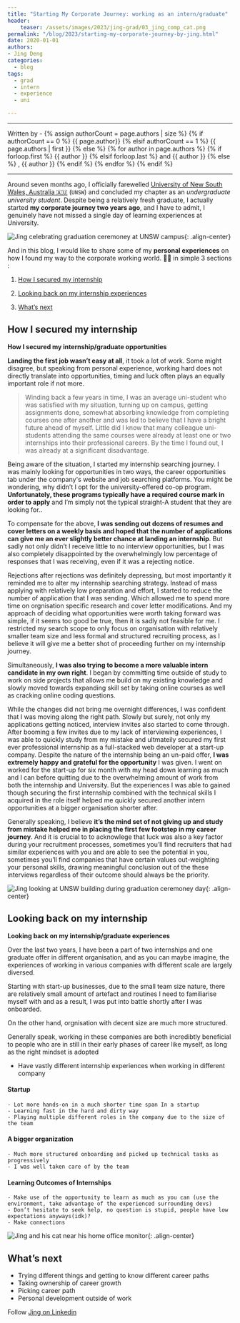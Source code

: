 ```yaml
---
title: "Starting My Corporate Journey: working as an intern/graduate"
header:
    teaser: /assets/images/2023/jing-grad/03_jing_comp_cat.png
permalink: "/blog/2023/starting-my-corporate-journey-by-jing.html"
date: 2020-01-01
authors:
- Jing Deng
categories:
  - blog
tags:
  - grad
  - intern
  - experience
  - uni

---
```


<hr>
<p>
 Written by -
{% assign authorCount = page.authors | size %}
{% if authorCount == 0 %}
   {{ page.author}}
{% elsif authorCount == 1 %}
    {{ page.authors | first }}         
{% else %}
    {% for author in page.authors %}
        {% if forloop.first %}
            {{ author }}
        {% elsif forloop.last %}
            and {{ author }}
        {% else %}
            , {{ author }}
        {% endif %}
    {% endfor %}
{% endif %}
</p>

<hr>

Around seven months ago, I officially farewelled [University of New South Wales, Australia 🇦🇺](https://www.unsw.edu.au/homepage/)  (`UNSW`) and concluded my chapter as an _undergraduate university student_. 
  Despite being a relatively fresh graduate, I actually started **my corporate journey two years ago**, and I have to admit, I genuinely have not missed a single day of learning experiences at University. 
  
![Jing celebrating graduation ceremoney at UNSW campus](/assets/images/2023/jing-grad/01_jing_unsw_1.png){: .align-center}

  And in this blog, I would like to share some of my __personal experiences__ on how I found my way to the corporate working world. 🙌🏼 in simple 3 sections :


1. [How I secured my internship](#how-i-secured-my-internship)

2. [Looking back on my internship experiences](#looking-back-on-my-internship-experiences)

3. [What’s next](#what-s-next)


## How I secured my internship

**How I secured my internship/graduate opportunities**

**Landing the first job wasn’t easy at all**, it took a lot of work. Some might disagree, but speaking from personal experience, working hard does not directly translate into opportunities, timing and luck often plays an equally important role if not more.

> Winding back a few years in time, I was an average uni-student who was satisfied with my situation, turning up on campus, getting assignments done, somewhat absorbing knowledge from completing courses one after another and was led to believe that I have a bright future ahead of myself. Little did I know that many colleague uni-students attending the same courses were already at least one or two internships into their professional careers. By the time I found out, I was already at a significant disadvantage.

Being aware of the situation, I started my internship searching journey. I was mainly looking for opportunities in two ways, the career opportunities tab under the company's website and job searching platforms. You might be wondering, why didn’t I opt for the university-offered co-op program. __Unfortunately, these programs typically have a required course mark in order to apply__ and I’m simply not the typical straight-A student that they are looking for..

To compensate for the above, **I was sending out dozens of resumes and cover letters on a weekly basis and hoped that the number of applications can give me an ever slightly better chance at landing an internship**. But sadly not only didn’t I receive little to no interview opportunities, but I was also completely disappointed by the overwhelmingly low percentage of responses that I was receiving, even if it was a rejecting notice. 

Rejections after rejections was definitely depressing, but most importantly it reminded me to alter my internship searching strategy. Instead of mass applying with relatively low preparation and effort, I started to reduce the number of application that I was sending. Which allowed me to spend more time on orgnisation specific research and cover letter modifications. And my approach of deciding what opportunities were worth taking forward was simple, if it seems too good be true, then it is sadly not feasible for me. I restricted my search scope to only focus on organisation with relatively smaller team size and less formal and structured recruiting process, as I believe it will give me a better shot of proceeding further on my internship journey.

Simultaneously, **I was also trying to become a more valuable intern candidate in my own right**. I began by committing time outside of study to work on side projects that allows me build on my existing knowledge and slowly moved towards expanding skill set by taking online courses as well as cracking online coding questions.

While the changes did not bring me overnight differences, I was confident that I was moving along the right path. Slowly but surely, not only my applications getting noticed, interview invites also started to come through. After booming a few invites due to my lack of interviewing experiences, I was able to quickly study from my mistake and ultmateily secured my first ever professional internship as a full-stacked web developer at a start-up company. Despite the nature of the internship being an un-paid offer, **I was extremely happy and grateful for the opportunity** I was given. I went on worked for the start-up for six month with my head down learning as much and I can before quitting due to the overwhelming amount of work from both the internship and University. But the experiences I was able to gained though securing the first internship combined with the technical skills I acquired in the role itself helped me quickly secured another intern opportunities at a bigger organisation shorter after.

Generally speaking, I believe **it’s the mind set of not giving up and study from mistake helped me in placing the first few footstep in my career journey**. And it is crucial to to acknowlege that luck was also a key factor during your recruitment processes, sometimes you’ll find recruiters that had similar experiences with you and are able to see the potential in you, sometimes you’ll find companies that have certain values out-weighting your personal skills, drawing meaningful conclusion out of the these interviews regardless of their outcome should always be the priority.

 ![Jing looking at UNSW building during graduation ceremoney day](/assets/images/2023/jing-grad/02_jing_unsw_2.png){: .align-center}

## Looking back on my internship

**Looking back on my internship/graduate experiences**

Over the last two years, I have been a part of two internships and one graduate offer in different organisation, and as you can maybe imagine, the experiences of working in various companies with different scale are largely diversed.

Starting with start-up businesses, due to the small team size nature, there are relatively small amount of artefact and routines I need to familiarise myself with and as a result, I was put into battle shortly after I was onboarded.  

On the other hand, orgnisation with decent size are much more structured. 

Generally speak, working in these companies are both incredibtly beneficial to people who are in still in their early phases of career like myself, as long as the right mindset is adopted


- Have vastly different internship experiences when working in different company

#### Startup
    - Lot more hands-on in a much shorter time span In a startup
    - Learning fast in the hard and dirty way
    - Playing multiple different roles in the company due to the size of the team

#### A bigger organization 
    - Much more structured onboarding and picked up technical tasks as progressively 
    - I was well taken care of by the team

#### Learning Outcomes of Internships
    - Make use of the opportunity to learn as much as you can (use the environment, take advantage of the experienced surrounding devs)
    - Don’t hesitate to seek help, no question is stupid, people have low expectations anyways(idk)?
    - Make connections 

![Jing and his cat near his home office monitor](/assets/images/2023/jing-grad/03_jing_comp_cat.png){: .align-center}

## What’s next

- Trying different things and getting to know different career paths
- Taking ownership of career growth 
- Picking career path
- Personal development outside of work


Follow [Jing on Linkedin](https://www.linkedin.com/in/jing-deng-357554206/)
